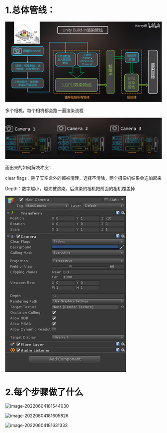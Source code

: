 # 1.总体管线：

 ![image-20220603195502591](1渲染管线.assets/image-20220603195502591.png)

多个相机，每个相机都会跑一遍渲染流程

![image-20220603200020596](1渲染管线.assets/image-20220603200020596.png)

画出来的如何解决冲突：

clear flags：除了天空盒外的都被清理，选择不清除，两个摄像机结果会迭加起来

Depth：数字越小，越先被渲染。后渲染的相机把前面的相机覆盖掉

![image-20220603195902676](1渲染管线.assets/image-20220603195902676.png)

# 2.每个步骤做了什么

![image-20220604181544030](D:\GitProject\StudyNote\KerryTA\1渲染管线.assets\image-20220604181544030.png)

![image-20220604181605826](D:\GitProject\StudyNote\KerryTA\1渲染管线.assets\image-20220604181605826.png)

![image-20220604181631333](D:\GitProject\StudyNote\KerryTA\1渲染管线.assets\image-20220604181631333.png)

 

